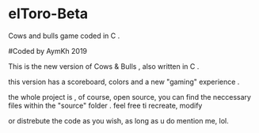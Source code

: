 

# elToro-Beta



Cows and bulls game coded in C . 


#Coded by AymKh 2019


This is the new version of Cows & Bulls , also written in C .

this version has a scoreboard, colors and a new "gaming" experience .

the whole project is , of course, open source, you can find the neccessary files within the "source" folder . feel free ti recreate, modify

or distrebute the code as you wish, as long as u do mention me, lol.

